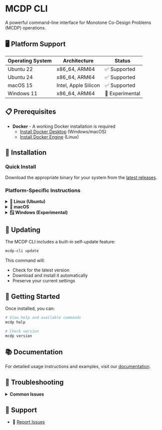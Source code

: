# MCDP CLI

A powerful command-line interface for Monotone Co-Design Problems (MCDP) operations.

## 🖥️ Platform Support

| Operating System | Architecture  | Status       |
|------------------|---------------|--------------|
| Ubuntu 22        | x86_64, ARM64 | ✅ Supported |
| Ubuntu 24        | x86_64, ARM64 | ✅ Supported |
| macOS 15         | Intel, Apple Silicon | ✅ Supported |
| Windows 11       | x86_64, ARM64 | 🧪 Experimental |

## 📋 Prerequisites

- **Docker** - A working Docker installation is required
  - [Install Docker Desktop](https://www.docker.com/products/docker-desktop/) (Windows/macOS)
  - [Install Docker Engine](https://docs.docker.com/engine/install/) (Linux)

## 🚀 Installation

### Quick Install

Download the appropriate binary for your system from the [latest releases](https://github.com/zupermind/mcdp-binaries/releases/latest).

### Platform-Specific Instructions

<details>
<summary><b>🐧 Linux (Ubuntu)</b></summary>

1. Download the binary for your architecture
2. Make it executable:
   ```bash
   chmod +x mcdp-cli-*
   ```
3. (Optional) Move to system path:
   ```bash
   sudo mv mcdp-cli-* /usr/local/bin/mcdp
   ```
4. Verify installation:
   ```bash
   mcdp version
   ```

</details>

<details>
<summary><b>🍎 macOS</b></summary>

**⚠️ Security Notice:** Browsers may quarantine downloaded executables. Use the command line to avoid security warnings.

#### Recommended Installation (via Terminal):

```bash
# For Apple Silicon Macs (M1/M2/M3)
curl -L -o mcdp https://github.com/zupermind/mcdp-binaries/releases/latest/download/mcdp-cli-[VERSION]-macos15-arm64

# For Intel Macs
curl -L -o mcdp https://github.com/zupermind/mcdp-binaries/releases/latest/download/mcdp-cli-[VERSION]-macos15-amd64

# Make executable
chmod +x mcdp

# Verify installation
./mcdp version

# (Optional) Move to system path
sudo mv mcdp /usr/local/bin/
```

Replace `[VERSION]` with the actual version number from the releases page.

</details>

<details>
<summary><b>🪟 Windows (Experimental)</b></summary>

**⚠️ Note:** Windows support is currently experimental. Please report any issues you encounter.

#### Native Windows (PowerShell/Command Prompt)

1. Download the `.exe` file for your architecture
2. **If downloaded via browser:** You may see security warnings - click "More info" → "Run anyway"

#### Recommended Installation (via PowerShell):

```powershell
# For x64
curl -L -o mcdp.exe https://github.com/zupermind/mcdp-binaries/releases/latest/download/mcdp-cli-[VERSION]-windows-amd64.exe

# For ARM64
curl -L -o mcdp.exe https://github.com/zupermind/mcdp-binaries/releases/latest/download/mcdp-cli-[VERSION]-windows-arm64.exe

# Verify installation
.\mcdp.exe version
```

#### Windows Subsystem for Linux (WSL)

If using WSL, download the **Ubuntu** version instead and follow the Linux instructions.

**💡 Tip:** This is a CLI tool. If you double-click the .exe file, you'll see instructions on how to use it from a terminal.

</details>

## 🔄 Updating

The MCDP CLI includes a built-in self-update feature:

```bash
mcdp-cli update
```

This command will:
- Check for the latest version
- Download and install it automatically
- Preserve your current settings

## 🎯 Getting Started

Once installed, you can:

```bash
# View help and available commands
mcdp help

# Check version
mcdp version
```

## 📚 Documentation

For detailed usage instructions and examples, visit our [documentation](https://docs.mcdp.org).

## 🐛 Troubleshooting

<details>
<summary><b>Common Issues</b></summary>

### "Command not found" error
- Ensure the binary is in your system PATH or use the full path to the executable

### Permission denied (Linux/macOS)
- Run `chmod +x mcdp` to make the file executable

### Security warnings (Windows/macOS)
- Use the command-line installation method to avoid browser quarantine
- On Windows, you may need to add an exception in Windows Defender

### Docker not found
- Ensure Docker is installed and running
- On Linux, you may need to add your user to the docker group: `sudo usermod -aG docker $USER`

</details>

## 🤝 Support

- 🐛 [Report Issues](https://github.com/zupermind/releases/issues)

